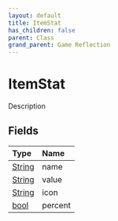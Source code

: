 ```yaml
---
layout: default
title: ItemStat
has_children: false
parent: Class
grand_parent: Game Reflection
---
```

# ItemStat
Description 

## Fields

| Type | Name |
|:----------|:--------------|
| [String](/riftbreaker-wiki/docs/game-reflection/components/string/) | name |
| [String](/riftbreaker-wiki/docs/game-reflection/components/string/) | value |
| [String](/riftbreaker-wiki/docs/game-reflection/components/string/) | icon |
| [bool](/riftbreaker-wiki/docs/game-reflection/components/bool/) | percent |

